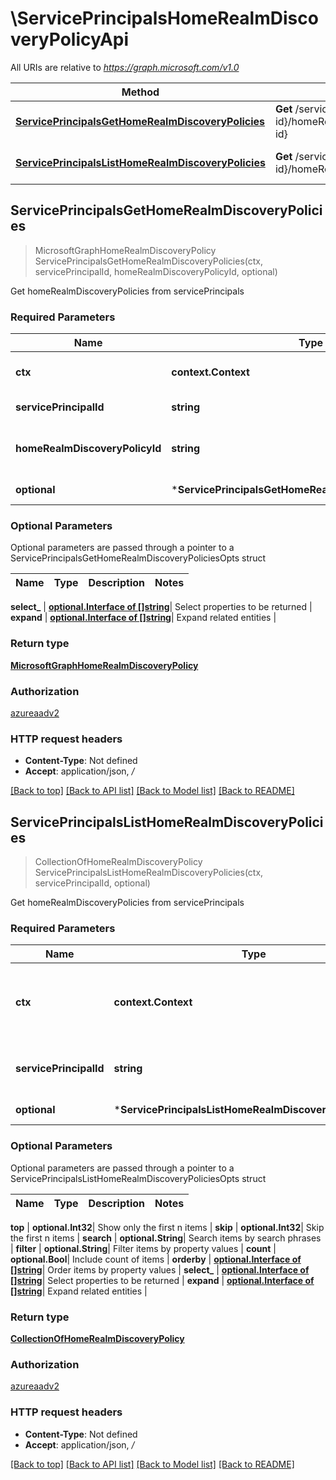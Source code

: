 # \ServicePrincipalsHomeRealmDiscoveryPolicyApi

All URIs are relative to *https://graph.microsoft.com/v1.0*

Method | HTTP request | Description
------------- | ------------- | -------------
[**ServicePrincipalsGetHomeRealmDiscoveryPolicies**](ServicePrincipalsHomeRealmDiscoveryPolicyApi.md#ServicePrincipalsGetHomeRealmDiscoveryPolicies) | **Get** /servicePrincipals/{servicePrincipal-id}/homeRealmDiscoveryPolicies/{homeRealmDiscoveryPolicy-id} | Get homeRealmDiscoveryPolicies from servicePrincipals
[**ServicePrincipalsListHomeRealmDiscoveryPolicies**](ServicePrincipalsHomeRealmDiscoveryPolicyApi.md#ServicePrincipalsListHomeRealmDiscoveryPolicies) | **Get** /servicePrincipals/{servicePrincipal-id}/homeRealmDiscoveryPolicies | Get homeRealmDiscoveryPolicies from servicePrincipals



## ServicePrincipalsGetHomeRealmDiscoveryPolicies

> MicrosoftGraphHomeRealmDiscoveryPolicy ServicePrincipalsGetHomeRealmDiscoveryPolicies(ctx, servicePrincipalId, homeRealmDiscoveryPolicyId, optional)

Get homeRealmDiscoveryPolicies from servicePrincipals

### Required Parameters


Name | Type | Description  | Notes
------------- | ------------- | ------------- | -------------
**ctx** | **context.Context** | context for authentication, logging, cancellation, deadlines, tracing, etc.
**servicePrincipalId** | **string**| key: servicePrincipal-id of servicePrincipal | 
**homeRealmDiscoveryPolicyId** | **string**| key: homeRealmDiscoveryPolicy-id of homeRealmDiscoveryPolicy | 
 **optional** | ***ServicePrincipalsGetHomeRealmDiscoveryPoliciesOpts** | optional parameters | nil if no parameters

### Optional Parameters

Optional parameters are passed through a pointer to a ServicePrincipalsGetHomeRealmDiscoveryPoliciesOpts struct


Name | Type | Description  | Notes
------------- | ------------- | ------------- | -------------


 **select_** | [**optional.Interface of []string**](string.md)| Select properties to be returned | 
 **expand** | [**optional.Interface of []string**](string.md)| Expand related entities | 

### Return type

[**MicrosoftGraphHomeRealmDiscoveryPolicy**](microsoft.graph.homeRealmDiscoveryPolicy.md)

### Authorization

[azureaadv2](../README.md#azureaadv2)

### HTTP request headers

- **Content-Type**: Not defined
- **Accept**: application/json, */*

[[Back to top]](#) [[Back to API list]](../README.md#documentation-for-api-endpoints)
[[Back to Model list]](../README.md#documentation-for-models)
[[Back to README]](../README.md)


## ServicePrincipalsListHomeRealmDiscoveryPolicies

> CollectionOfHomeRealmDiscoveryPolicy ServicePrincipalsListHomeRealmDiscoveryPolicies(ctx, servicePrincipalId, optional)

Get homeRealmDiscoveryPolicies from servicePrincipals

### Required Parameters


Name | Type | Description  | Notes
------------- | ------------- | ------------- | -------------
**ctx** | **context.Context** | context for authentication, logging, cancellation, deadlines, tracing, etc.
**servicePrincipalId** | **string**| key: servicePrincipal-id of servicePrincipal | 
 **optional** | ***ServicePrincipalsListHomeRealmDiscoveryPoliciesOpts** | optional parameters | nil if no parameters

### Optional Parameters

Optional parameters are passed through a pointer to a ServicePrincipalsListHomeRealmDiscoveryPoliciesOpts struct


Name | Type | Description  | Notes
------------- | ------------- | ------------- | -------------

 **top** | **optional.Int32**| Show only the first n items | 
 **skip** | **optional.Int32**| Skip the first n items | 
 **search** | **optional.String**| Search items by search phrases | 
 **filter** | **optional.String**| Filter items by property values | 
 **count** | **optional.Bool**| Include count of items | 
 **orderby** | [**optional.Interface of []string**](string.md)| Order items by property values | 
 **select_** | [**optional.Interface of []string**](string.md)| Select properties to be returned | 
 **expand** | [**optional.Interface of []string**](string.md)| Expand related entities | 

### Return type

[**CollectionOfHomeRealmDiscoveryPolicy**](Collection_of_homeRealmDiscoveryPolicy.md)

### Authorization

[azureaadv2](../README.md#azureaadv2)

### HTTP request headers

- **Content-Type**: Not defined
- **Accept**: application/json, */*

[[Back to top]](#) [[Back to API list]](../README.md#documentation-for-api-endpoints)
[[Back to Model list]](../README.md#documentation-for-models)
[[Back to README]](../README.md)

